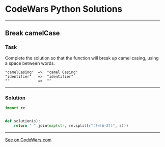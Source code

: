 # CodeWars Python Solutions

---

## Break camelCase

### Task
Complete the solution so that the function will break up camel casing, using a space between words.

```
"camelCasing"  =>  "camel Casing"
"identifier"   =>  "identifier"
""             =>  ""
```


---


### Solution


```python
import re


def solution(s):
    return " ".join(map(str, re.split(r"(?=[A-Z])", s)))
```

---


[See on CodeWars.com](https://www.codewars.com/users/ITRonin)

